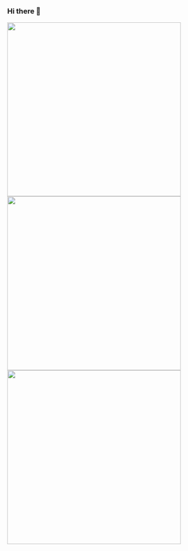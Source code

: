 ### Hi there 👋
<img width=400 src='https://github-readme-stats-rho-beige-43.vercel.app/api?username=ylvaldes&theme=vue-dark&show_icons=true&hide_border=true&count_private=true' />

<img width=400 src='https://github-readme-streak-stats.herokuapp.com/?user=ylvaldes&theme=vue-dark&hide_border=true' />

<img width=400 src='https://github-readme-stats-rho-beige-43.vercel.app/api/top-langs/?username=ylvaldes&theme=vue-dark&show_icons=true&hide_border=true&layout=compact' />

<!--
**ylvaldes/ylvaldes** is a ✨ _special_ ✨ repository because its `README.md` (this file) appears on your GitHub profile.

Here are some ideas to get you started:

- 🔭 I’m currently working on ...
- 🌱 I’m currently learning ...
- 👯 I’m looking to collaborate on ...
- 🤔 I’m looking for help with ...
- 💬 Ask me about ...
- 📫 How to reach me: ...
- 😄 Pronouns: ...
- ⚡ Fun fact: ...
-->
